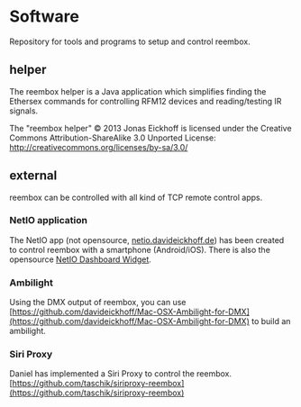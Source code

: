 Software
========

Repository for tools and programs to setup and control reembox.

## helper

The reembox helper is a Java application which simplifies finding the Ethersex commands for controlling RFM12 devices and reading/testing IR signals.

The "reembox helper" © 2013 Jonas Eickhoff is licensed under the Creative Commons Attribution-ShareAlike 3.0 Unported License: http://creativecommons.org/licenses/by-sa/3.0/

## external

reembox can be controlled with all kind of TCP remote control apps. 

### NetIO application
The NetIO app (not opensource, [netio.davideickhoff.de](http://netio.davideickhoff.de)) has been created to control reembox with a smartphone (Android/iOS). 
There is also the opensource [NetIO Dashboard Widget](https://github.com/davideickhoff/NetIO-OSX-Dashboard-Widget).

### Ambilight
Using the DMX output of reembox, you can use [https://github.com/davideickhoff/Mac-OSX-Ambilight-for-DMX](https://github.com/davideickhoff/Mac-OSX-Ambilight-for-DMX) to build an ambilight.

### Siri Proxy
Daniel has implemented a Siri Proxy to control the reembox. [https://github.com/taschik/siriproxy-reembox](https://github.com/taschik/siriproxy-reembox)
